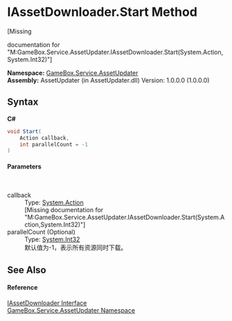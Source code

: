 # IAssetDownloader.Start Method 
 

\[Missing <summary> documentation for "M:GameBox.Service.AssetUpdater.IAssetDownloader.Start(System.Action,System.Int32)"\]

**Namespace:**&nbsp;<a href="45b2d3e6-eefd-ba09-ac09-d0f384ac18e9">GameBox.Service.AssetUpdater</a><br />**Assembly:**&nbsp;AssetUpdater (in AssetUpdater.dll) Version: 1.0.0.0 (1.0.0.0)

## Syntax

**C#**<br />
``` C#
void Start(
	Action callback,
	int parallelCount = -1
)
```


#### Parameters
&nbsp;<dl><dt>callback</dt><dd>Type: <a href="http://msdn2.microsoft.com/zh-cn/library/bb534741" target="_blank">System.Action</a><br />\[Missing <param name="callback"/> documentation for "M:GameBox.Service.AssetUpdater.IAssetDownloader.Start(System.Action,System.Int32)"\]</dd><dt>parallelCount (Optional)</dt><dd>Type: <a href="http://msdn2.microsoft.com/zh-cn/library/td2s409d" target="_blank">System.Int32</a><br />默认值为-1，表示所有资源同时下载。</dd></dl>

## See Also


#### Reference
<a href="3217c4f5-c44f-34de-f9e1-dc5835ae086a">IAssetDownloader Interface</a><br /><a href="45b2d3e6-eefd-ba09-ac09-d0f384ac18e9">GameBox.Service.AssetUpdater Namespace</a><br />